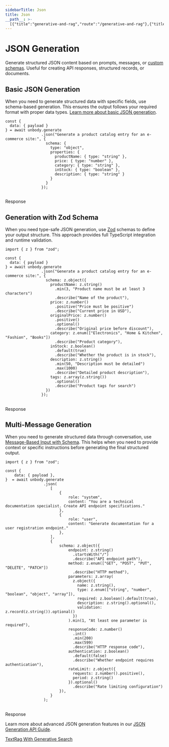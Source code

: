 ```yaml
---
sidebarTitle: Json
title: Json
__path__: >-
  [{"title":"generative-and-rag","route":"/generative-and-rag"},{"title":"Json","route":"/generative-and-rag/json"}]
---
```


# JSON Generation

Generate structured JSON content based on prompts, messages, or [custom schemas](/project-configurations/custom-schemas). Useful for creating API responses, structured records, or documents.

## Basic JSON Generation

When you need to generate structured data with specific fields, use schema-based generation. This ensures the output follows your required format with proper data types. [Learn more about basic JSON generation](/generative-api/json-gen#example-1---prompt-with-plain-schema).

```
const {
  data: { payload }
} = await unbody.generate
                .json("Generate a product catalog entry for an e-commerce site:", {
                  schema: {
                    type: "object",
                    properties: {
                      productName: { type: "string" },
                      price: { type: "number" },
                      category: { type: "string" },
                      inStock: { type: "boolean" },
                      description: { type: "string" }
                    }
                  }
                });
```

## 

Response

## Generation with Zod Schema

When you need type-safe JSON generation, use [Zod](https://zod.dev/) schemas to define your output structure. This approach provides full TypeScript integration and runtime validation.

```
import { z } from "zod";
 
const {
  data: { payload }
} = await unbody.generate
                .json("Generate a product catalog entry for an e-commerce site:", {
                  schema: z.object({
                    productName: z.string()
                      .min(3, "Product name must be at least 3 characters")
                      .describe("Name of the product"),
                    price: z.number()
                      .positive("Price must be positive")
                      .describe("Current price in USD"),
                    originalPrice: z.number()
                      .positive()
                      .optional()
                      .describe("Original price before discount"),
                    category: z.enum(["Electronics", "Home & Kitchen", "Fashion", "Books"])
                      .describe("Product category"),
                    inStock: z.boolean()
                      .default(true)
                      .describe("Whether the product is in stock"),
                    description: z.string()
                      .min(50, "Description must be detailed")
                      .max(1000)
                      .describe("Detailed product description"),
                    tags: z.array(z.string())
                      .optional()
                      .describe("Product tags for search")
                  })
                });
```

## 

Response

## Multi-Message Generation

When you need to generate structured data through conversation, use [Message-Based Input with Schema](/generative-api/json-gen#example-3---message-based-input-with-schema). This helps when you need to provide context or specific instructions before generating the final structured output.

```
import { z } from "zod";
 
const {
    data: { payload },
}  = await unbody.generate
                 .json(
                    [
                        {
                            role: "system",
                            content: "You are a technical documentation specialist. Create API endpoint specifications."
                        },
                        { 
                            role: "user", 
                            content: "Generate documentation for a user registration endpoint." 
                        },
                    ],
                    {
                        schema: z.object({
                            endpoint: z.string()
                              .startsWith("/")
                              .describe("API endpoint path"),
                            method: z.enum(["GET", "POST", "PUT", "DELETE", "PATCH"])
                              .describe("HTTP method"),
                            parameters: z.array(
                              z.object({
                                name: z.string(),
                                type: z.enum(["string", "number", "boolean", "object", "array"]),
                                required: z.boolean().default(true),
                                description: z.string().optional(),
                                validation: z.record(z.string()).optional()
                              })
                            ).min(1, "At least one parameter is required"),
                            responseCode: z.number()
                              .int()
                              .min(200)
                              .max(599)
                              .describe("HTTP response code"),
                            authentication: z.boolean()
                              .default(false)
                              .describe("Whether endpoint requires authentication"),
                            rateLimit: z.object({
                              requests: z.number().positive(),
                              period: z.string()
                            }).optional()
                              .describe("Rate limiting configuration")
                        }),
                    }
                 );
```

## 

Response

Learn more about advanced JSON generation features in our [JSON Generation API Guide](/generative-api/json-gen).

[Text](/generative-and-rag/text "Text")[Rag With Generative Search](/generative-and-rag/rag-with-generative-search "Rag With Generative Search")